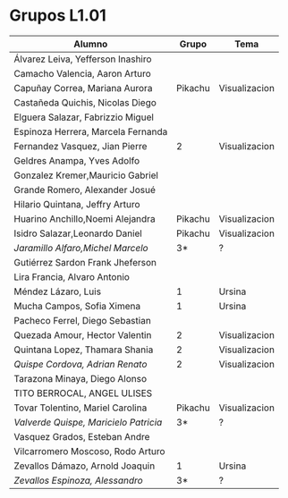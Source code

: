 # Grupos L1.01

| Alumno  | Grupo | Tema |
| ------------- | ------------- | ------------- |
| Álvarez Leiva, Yefferson Inashiro |  |   |
| Camacho Valencia, Aaron Arturo |  |   |
| Capuñay Correa, Mariana Aurora | Pikachu | Visualizacion  |
| Castañeda Quichis, Nicolas Diego |  |   |
| Elguera Salazar, Fabrizzio Miguel |  |   |
| Espinoza Herrera, Marcela Fernanda |  |   |
| Fernandez Vasquez, Jian Pierre | 2 | Visualizacion |
| Geldres Anampa, Yves Adolfo |  |   |
| Gonzalez Kremer,Mauricio Gabriel |  |   |
| Grande Romero, Alexander  Josué |  |   |
| Hilario Quintana, Jeffry Arturo |  |   |
| Huarino Anchillo,Noemi Alejandra | Pikachu | Visualizacion  |
| Isidro Salazar,Leonardo Daniel | Pikachu | Visualizacion  |
| *Jaramillo Alfaro,Michel Marcelo* | 3* | ? |
| Gutiérrez Sardon Frank Jheferson |  |   |
| Lira Francia, Alvaro Antonio |  |   |
| Méndez Lázaro, Luis | 1 | Ursina |
| Mucha Campos, Sofia Ximena | 1 | Ursina |
| Pacheco Ferrel, Diego Sebastian |  |   |
| Quezada Amour, Hector Valentin| 2 | Visualizacion |
| Quintana Lopez, Thamara Shania | 2 | Visualizacion |
| *Quispe Cordova, Adrian Renato* | 2 | Visualizacion |
| Tarazona Minaya, Diego Alonso |  |   |
| TITO BERROCAL, ANGEL ULISES |  |   |
| Tovar Tolentino, Mariel Carolina | Pikachu | Visualizacion  |
| *Valverde Quispe, Maricielo Patricia* | 3* | ? |
| Vasquez Grados, Esteban Andre |  |   |
| Vilcarromero Moscoso, Rodo Arturo |  |   |
| Zevallos Dámazo, Arnold Joaquin | 1 | Ursina |
| *Zevallos Espinoza, Alessandro* | 3* | ? |